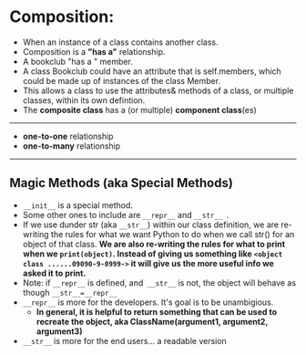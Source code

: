 # Composition: 
- When an instance of a class contains another class.
- Composition is a **"has a"** relationship.  
-  A bookclub "has a " member.
- A class Bookclub could have an attribute that is self.members, which could be made up of instances of the class Member.
- This allows a class to use the attributes& methods of a class, or multiple classes, within its own defintion.
- The **composite class** has a (or multiple) **component class**(es)
---
- **one-to-one** relationship
- **one-to-many** relationship
---
## Magic Methods (aka Special Methods)
- `__init__` is a special method.
- Some other ones to include are `__repr__` and `__str__ `.  
- If we use dunder str (aka `__str__`) within our class definition, we are re-writing the rules for what we want Python to do when we call str() for an object of that class.  **We are also re-writing the rules for what to print when we `print(object)`.  Instead of giving us something like `<object class ......09090-9-0999->` it will give us the more useful info we asked it to print.**
- Note: if `__repr__` is defined, and` __str__` is not, the object will behave as though `__str__=__repr__` 
- `__repr__` is more for the developers. It's goal is to be unambigious.  
  - **In general, it is helpful to return something that can be used to recreate the object, aka ClassName(argument1, argument2, argument3)**
- `__str__` is more for the end users... a readable version